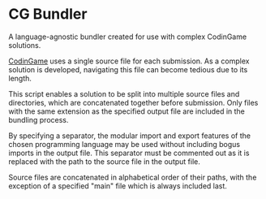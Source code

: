 # CG Bundler
A language-agnostic bundler created for use with complex CodinGame solutions.

[CodinGame](https://www.codingame.com) uses a single source file for each
submission. As a complex solution is developed, navigating this file can become
tedious due to its length.

This script enables a solution to be split into multiple source files and
directories, which are concatenated together before submission. Only files with
the same extension as the specified output file are included in the bundling
process.

By specifying a separator, the modular import and export features of the chosen
programming language may be used without including bogus imports in the output
file. This separator must be commented out as it is replaced with the path to
the source file in the output file.

Source files are concatenated in alphabetical order of their paths, with the
exception of a specified "main" file which is always included last.
